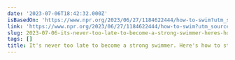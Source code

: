 ```yaml
---
date: '2023-07-06T18:42:32.000Z'
isBasedOn: 'https://www.npr.org/2023/06/27/1184622444/how-to-swim?utm_source=pocket-newtab'
link: 'https://www.npr.org/2023/06/27/1184622444/how-to-swim?utm_source=pocket-newtab'
slug: 2023-07-06-its-never-too-late-to-become-a-strong-swimmer-heres-how-to-start
tags: []
title: It's never too late to become a strong swimmer. Here's how to start
---
```


